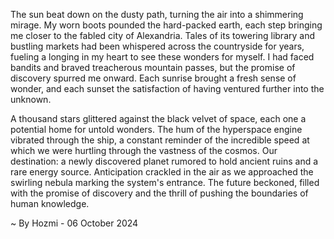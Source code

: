 
The sun beat down on the dusty path, turning the air into a shimmering mirage.  My worn boots pounded the hard-packed earth, each step bringing me closer to the fabled city of Alexandria.  Tales of its towering library and bustling markets had been whispered across the countryside for years, fueling a longing in my heart to see these wonders for myself.  I had faced bandits and braved treacherous mountain passes, but the promise of discovery spurred me onward.  Each sunrise brought a fresh sense of wonder, and each sunset the satisfaction of having ventured further into the unknown.

A thousand stars glittered against the black velvet of space, each one a potential home for untold wonders.  The hum of the hyperspace engine vibrated through the ship, a constant reminder of the incredible speed at which we were hurtling through the vastness of the cosmos.  Our destination: a newly discovered planet rumored to hold ancient ruins and a rare energy source.  Anticipation crackled in the air as we approached the swirling nebula marking the system's entrance.  The future beckoned, filled with the promise of discovery and the thrill of pushing the boundaries of human knowledge. 

~ By Hozmi - 06 October 2024
